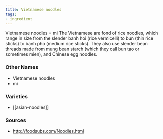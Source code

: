 ```yaml
---
title: Vietnamese noodles
tags:
- ingredient
---
```

Vietnamese noodles = mi The Vietnamese are fond of rice noodles, which range in size from the slender banh hoi (rice vermicelli) to bun (thin rice sticks) to banh pho (medium rice sticks). They also use slender bean threads made from mung bean starch (which they call bun tao or sometimes mien), and Chinese egg noodles.

### Other Names

* Vietnamese noodles
* mi

### Varieties

* [[asian-noodles]]

### Sources
* http://foodsubs.com/Noodles.html
